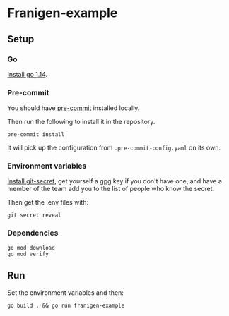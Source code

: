 # Franigen-example

## Setup

### Go

[Install go 1.14](https://golang.org/dl/).

### Pre-commit

You should have [pre-commit](https://pre-commit.com/) installed locally.

Then run the following to install it in the repository.

```shell script
pre-commit install
```

It will pick up the configuration from `.pre-commit-config.yaml` on its own.

### Environment variables

[Install git-secret](https://git-secret.io/installation), get yourself a [gpg](https://gnupg.org/)
key if you don't have one, and have a member of the team add you to the list of
people who know the secret.

Then get the .env files with:

```shell script
git secret reveal
```

### Dependencies

```shell script
go mod download
go mod verify
```

## Run

Set the environment variables and then:

```shell script
go build . && go run franigen-example
```
